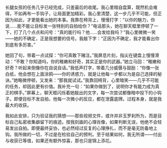 长腿女孩的任务几乎已经完成，只差最后的收尾。我心里暗自盘算，既然机会难得，不如再布一手钩子，让局面更加精彩。我心里清楚，这一步几乎不可能，但正因为如此，才更能看出她的本事。我靠在椅背上，慢慢打字：“以你的魅力，你说……能不能让目标发一张特别的自拍给你？”电话那头，她在聊天框里停顿了一下，打了几个点点和问号：“真的能行吗？他……会发给我吗？”我心里微微一笑——她的不确定，正是我想要的信号。我敲下字：“正因为不确定，我才能看出你到底有多厉害。”

她回了句，带着一点试探：“你可真敢下赌注。”我屏息片刻，指尖在键盘上慢慢滑动：“不敢？你知道吗，你的稚嫩和好奇，其实正是你的武器。”她立马回：“稚嫩和好奇？听起来倒像你在自说自话。”我低声打字，带着几分威慑与鼓励：“你像一张白纸，他会想在上面涂鸦——你的诱惑力，就是让他每一步都以为是自己选择的秘诀。”她略微停顿，又发来：“那我就试试。”我靠回椅背，心里暗笑——几乎不可能的任务，却因此更有价值。我补充一句：“如果你做到了，说明你才有能力成为真正的棋手。”屏幕上，聊天框闪烁着她敲出的文字，每一次尝试都像暗中投下的小钩子。即便目标不发自拍，他每一次微小的反应，都在泄露底牌。过程本身，就是我最大的收获。

我如此安排，只为验证我的猜想——那些视频文件，或许并非玉罗刹所为，而是目标自己私密收集癖留下的痕迹。按我刻画的心理肖像，如果判断无误，他绝不会轻易发出自拍。即便最终妥协，也必然经过反复的心理挣扎，而不是毫无防备地上钩。我所做的一切，不过是在检验自己的预判。至于结果如何，我无所谓——付出与收获已等值，如果还有额外惊喜，那也只是锦上添花。